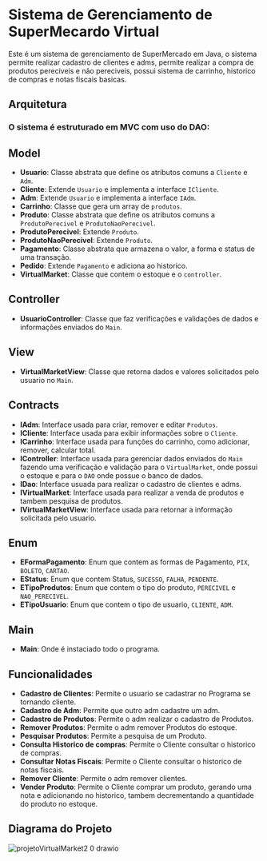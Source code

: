 # Sistema de Gerenciamento de SuperMecardo Virtual

Este é um sistema de gerenciamento de SuperMercado em Java, o sistema permite realizar cadastro de clientes e adms, permite realizar a compra de produtos pereciveis e não pereciveis, possui sistema de carrinho, historico de compras e notas fiscais basicas.

## Arquitetura

### O sistema é estruturado em MVC com uso do DAO:

## Model

- **Usuario**: Classe abstrata que define os atributos comuns a `Cliente` e `Adm`.
- **Cliente**: Extende `Usuario` e implementa a interface `ICliente`.
- **Adm**: Extende `Usuario` e implementa a interface `IAdm`.
- **Carrinho**: Classe que gera um array de `produtos`.
- **Produto**: Classe abstrata que define os atributos comuns a `ProdutoPerecivel` e `ProdutoNaoPerecivel`.
- **ProdutoPerecivel**: Extende `Produto`.
- **ProdutoNaoPerecivel**: Extende `Produto`.
- **Pagamento**: Classe abstrata que armazena o valor, a forma e status de uma transação.
- **Pedido**: Extende `Pagamento` e adiciona ao historico.
- **VirtualMarket**: Classe que contem o estoque e o `controller`.

## Controller

- **UsuarioController**: Classe que faz verificações e validações de dados e informações enviados do `Main`.

## View

- **VirtualMarketView**: Classe que retorna dados e valores solicitados pelo usuario no `Main`.

## Contracts

- **IAdm**: Interface usada para criar, remover e editar `Produtos`.
- **ICliente**: Interface usada para exibir informações sobre o `Cliente`.
- **ICarrinho**: Interface usada para funções do carrinho, como adicionar, remover, calcular total.
- **IController**: Interface usada para gerenciar dados enviados  do `Main` fazendo uma verificação e validação para o `VirtualMarket`, onde possui o estoque e para o `DAO` onde possue o banco de dados.
- **IDao**: Interface usuada para realizar o cadastro de clientes e adms.
- **IVirtualMarket**: Interface usada para realizar a venda de produtos e tambem pesquisa de produtos.
- **IVirtualMarketView**: Interface usada para retornar a informação solicitada pelo usuario.

## Enum

- **EFormaPagamento**: Enum que contem as formas de Pagamento, `PIX`, `BOLETO`, `CARTAO`.
- **EStatus**: Enum que contem Status, `SUCESSO`, `FALHA`, `PENDENTE`.
- **ETipoProdutos**: Enum que contem o tipo do produto, `PERECIVEL` e `NAO_PERECIVEL`.
- **ETipoUsuario**: Enum que contem o tipo de usuario, `CLIENTE`, `ADM`.

## Main

- **Main**: Onde é instaciado todo o programa.

## Funcionalidades

- **Cadastro de Clientes**: Permite o usuario se cadastrar no Programa se tornando cliente.
- **Cadastro de Adm**: Permite que outro adm cadastre um adm.
- **Cadastro de Produtos**: Permite o adm realizar o cadastro de Produtos.
- **Remover Produtos**: Permite o adm remover Produtos do estoque.
- **Pesquisar Produtos**: Permite a pesquisa de um Produto.
- **Consulta Historico de compras**: Permite o Cliente consultar o historico de compras.
- **Consultar Notas Fiscais**: Permite o Cliente consultar o historico de notas fiscais.
- **Remover Cliente**: Permite o adm remover clientes.
- **Vender Produto**: Permite o Cliente comprar um produto, gerando uma nota e adicionando no historico, tambem decrementando a quantidade do produto no estoque.

## Diagrama do Projeto
![projetoVirtualMarket2 0 drawio](https://github.com/user-attachments/assets/b85193c8-9801-4762-917d-cac9cb991468)
